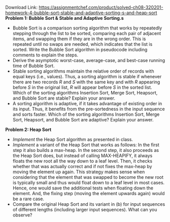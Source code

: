 Download Link: https://assignmentchef.com/product/solved-ch08-320201-homework-4-bubble-sort-stable-and-adaptive-sorting-s-and-heap-sort
<br>
<strong>Problem 1: Bubble Sort &amp; Stable and Adaptive Sorting.s                                                                              </strong>

<ul>

 <li>Bubble Sort is a comparison sorting algorithm that works by repeatedly stepping through the list to be sorted, comparing each pair of adjacent items, and swapping them if they are in the wrong order. This is repeated until no swaps are needed, which indicates that the list is sorted. Write the Bubble Sort algorithm in pseudocode including comments to explain the steps.</li>

 <li>Derive the asymptotic worst-case, average-case, and best-case running time of Bubble Sort.</li>

 <li>Stable sorting algorithms maintain the relative order of records with equal keys (i.e., values). Thus, a sorting algorithm is stable if whenever there are two records <em>R </em>and <em>S </em>with the same key and with <em>R </em>appearing before <em>S </em>in the original list, <em>R </em>will appear before <em>S </em>in the sorted list. Which of the sorting algorithms Insertion Sort, Merge Sort, Heapsort, and Bubble Sort are stable? Explain your answer.</li>

 <li>A sorting algorithm is adaptive, if it takes advantage of existing order in its input. Thus, it benefits from the pre-sortedness in the input sequence and sorts faster. Which of the sorting algorithms Insertion Sort, Merge Sort, Heapsort, and Bubble Sort are adaptive? Explain your answer.</li>

</ul>

<strong>Problem 2: Heap Sort</strong>

<ul>

 <li><em>Implement </em>the Heap Sort algorithm as presented in class.</li>

 <li><em>Implement </em>a variant of the Heap Sort that works as follows: In the first step it also builds a max-heap. In the second step, it also proceeds as the Heap Sort does, but instead of calling MAX-HEAPIFY, it always floats the new root all the way down to a leaf level. Then, it checks whether that was actually correct and if not fixes the max-heap by moving the element up again. This strategy makes sense when considering that the element that was swapped to become the new root is typically small and thus would float down to a leaf level in most cases. Hence, one would save the additional tests when floating down the element. And, the fixing step (moving the element upwards again) would be a rare case.</li>

 <li>Compare the original Heap Sort and its variant in (b) for input sequences of different lengths (including larger input sequences). What can you observe?</li>

</ul>